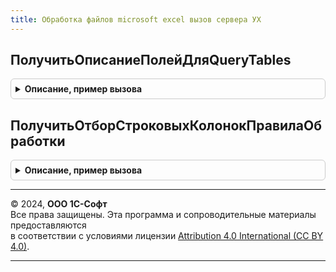 ```yaml
---
title: Обработка файлов microsoft excel вызов сервера УХ
---
```



## ПолучитьОписаниеПолейДляQueryTables
<details style="margin: 1em 0; padding: 0.5em; border: 1px solid #ccc; border-radius: 6px;">

<summary style="font-weight: bold; cursor: pointer;">Описание, пример вызова</summary>

```bsl

Функция ПолучитьОписаниеПолейДляQueryTables(АдресХранилища, Excel2003, Отбор) Экспорт
```

Пример вызова
```bsl
Результат = ОбработкаФайловMicrosoftExcelВызовСервераУХ.ПолучитьОписаниеПолейДляQueryTables(АдресХранилища, Excel2003, Отбор) 
```
</details>

## ПолучитьОтборСтроковыхКолонокПравилаОбработки
<details style="margin: 1em 0; padding: 0.5em; border: 1px solid #ccc; border-radius: 6px;">

<summary style="font-weight: bold; cursor: pointer;">Описание, пример вызова</summary>

```bsl

Функция ПолучитьОтборСтроковыхКолонокПравилаОбработки(ПравилоОбработки) Экспорт
```

Пример вызова
```bsl
Результат = ОбработкаФайловMicrosoftExcelВызовСервераУХ.ПолучитьОтборСтроковыхКолонокПравилаОбработки(ПравилоОбработки) 
```
</details>

---

© 2024, **ООО 1С-Софт**  
Все права защищены. Эта программа и сопроводительные материалы предоставляются  
в соответствии с условиями лицензии [Attribution 4.0 International (CC BY 4.0)](https://creativecommons.org/licenses/by/4.0/legalcode).

---
